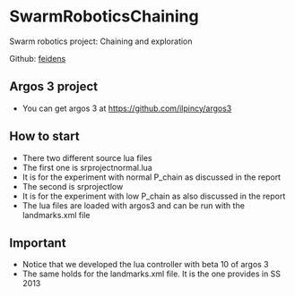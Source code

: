 SwarmRoboticsChaining
=====================
Swarm robotics project: Chaining and exploration

Github: [feidens](https://github.com/feidens)


## Argos 3 project
* You can get argos 3 at https://github.com/ilpincy/argos3

## How to start

* There two different source lua files
* The first one is srprojectnormal.lua
* It is for the experiment with normal P_chain as discussed in the report
* The second is srprojectlow
* It is for the experiment with low P_chain as also discussed in the report
* The lua files are loaded with argos3 and can be run with the landmarks.xml file


## Important
* Notice that we developed the lua controller with beta 10 of argos 3
* The same holds for the landmarks.xml file. It is the one provides in SS 2013
